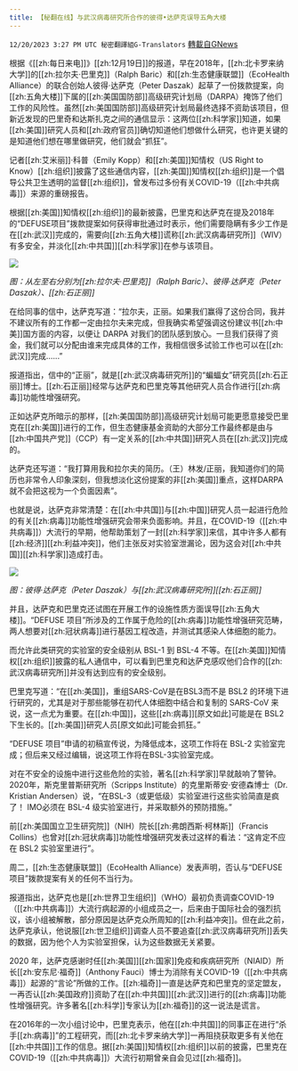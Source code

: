 ```yaml
---
title: 【秘翻在线】与武汉病毒研究所合作的彼得•达萨克误导五角大楼
---
```

`12/20/2023 3:27 PM UTC 秘密翻譯組G-Translators` [轉載自GNews](https://gnews.org/articles/2133140)

根据《[[zh:每日来电]]》[[zh:12月19日]]的报道，早在2018年，[[zh:北卡罗来纳大学]]的[[zh:拉尔夫·巴里克]]（Ralph Baric）和[[zh:生态健康联盟]]（EcoHealth Alliance）的联合创始人彼得·达萨克（Peter Daszak）起草了一份拨款提案，向[[zh:五角大楼]]下属的[[zh:美国国防部]]高级研究计划局（DARPA）掩饰了他们工作的风险性。虽然[[zh:美国国防部]]高级研究计划局最终选择不资助该项目，但新近发现的巴里奇和达斯扎克之间的通信显示：这两位[[zh:科学家]]知道，如果[[zh:美国]]研究人员和[[zh:政府官员]]确切知道他们想做什么研究，也许更关键的是知道他们想在哪里做研究，他们就会“抓狂”。

记者[[zh:艾米丽]]·科普（Emily Kopp）和[[zh:美国]]知情权（US Right to Know）[[zh:组织]]披露了这些通信内容，[[zh:美国]]知情权[[zh:组织]]是一个倡导公共卫生透明的监督[[zh:组织]]，曾发布过多份有关COVID-19（[[zh:中共病毒]]）来源的重磅报告。

根据[[zh:美国]]知情权[[zh:组织]]的最新披露，巴里克和达萨克在提及2018年的“DEFUSE项目”拨款提案如何获得审批通过时表示，他们需要隐瞒有多少工作是在[[zh:武汉]]完成的，需要向[[zh:五角大楼]]谎称[[zh:武汉病毒研究所]]（WIV）有多安全，并淡化[[zh:中共国]][[zh:科学家]]在参与该项目。

![](ipfs://QmRFhNWJG8Yg8pbJXUNRDtXkfh1Qo1cj1eQoDkj9ey8LTy?.png)

*图：从左至右分别为[[zh:拉尔夫·巴里克]]（Ralph Baric）、彼得·达萨克（Peter Daszak）、[[zh:石正丽]]*

在给同事的信中，达萨克写道：“拉尔夫，正丽。如果我们赢得了这份合同，我并不建议所有的工作都一定由拉尔夫来完成，但我确实希望强调这份建议书[[zh:中美]]国方面的内容，以便让 DARPA 对我们的团队感到放心。一旦我们获得了资金，我们就可以分配由谁来完成具体的工作，我相信很多试验工作也可以在[[zh:武汉]]完成......”

报道指出，信中的“正丽”，就是[[zh:武汉病毒研究所]]的“蝙蝠女”研究员[[zh:石正丽]]博士。[[zh:石正丽]]经常与达萨克和巴里克等其他研究人员合作进行[[zh:病毒]]功能性增强研究。

正如达萨克所暗示的那样，[[zh:美国国防部]]高级研究计划局可能更愿意接受巴里克在[[zh:美国]]进行的工作，但生态健康基金资助的大部分工作最终都是由与[[zh:中国共产党]]（CCP）有一定关系的[[zh:中共国]]研究人员在[[zh:武汉]]完成的。

达萨克还写道：“我打算用我和拉尔夫的简历。（王）林发/正丽，我知道你们的简历也非常令人印象深刻，但我想淡化这份提案的非[[zh:美国]]重点，这样DARPA就不会把这视为一个负面因素”。

也就是说，达萨克非常清楚：在[[zh:中共国]]与[[zh:中国]]研究人员一起进行危险的有关[[zh:病毒]]功能性增强研究会带来负面影响。并且，在COVID-19（[[zh:中共病毒]]）大流行的早期，他帮助策划了一封[[zh:科学家]]来信，其中许多人都有[[zh:经济]][[zh:利益冲突]]，他们主张反对实验室泄漏论，因为这会对[[zh:中共国]][[zh:科学家]]造成打击。

![](ipfs://QmQ8LWjaAJicYKNNNV4dctBKD3iQwn2zUkxd5ptKggyeip?.png)

*图：彼得·达萨克（Peter Daszak）与[[zh:武汉病毒研究所]][[zh:石正丽]]*

并且，达萨克和巴里克还试图在开展工作的设施性质方面误导[[zh:五角大楼]]。“DEFUSE 项目”所涉及的工作属于危险的[[zh:病毒]]功能性增强研究范畴，两人想要对[[zh:冠状病毒]]进行基因工程改造，并测试其感染人体细胞的能力。

而允许此类研究的实验室的安全级别从 BSL-1 到 BSL-4 不等。在[[zh:美国]]知情权[[zh:组织]]披露的私人通信中，可以看到巴里克和达萨克感叹他们合作的[[zh:武汉病毒研究所]]并没有达到应有的安全级别。

巴里克写道：“在[[zh:美国]]，重组SARS-CoV是在BSL3而不是 BSL2 的环境下进行研究的，尤其是对于那些能够在初代人体细胞中结合和复制的 SARS-CoV 来说，这一点尤为重要。在[[zh:中国]]，这些[[zh:病毒]]\[原文如此\]可能是在 BSL2 下生长的。[[zh:美国]]研究人员\[原文如此\]可能会抓狂。”

“DEFUSE 项目”申请的初稿宣传说，为降低成本，这项工作将在 BSL-2 实验室完成；但后来又经过编辑，说这项工作将在BSL-3实验室完成。

对在不安全的设施中进行这些危险的实验，著名[[zh:科学家]]早就敲响了警钟。2020年，斯克里普斯研究所（Scripps Institute）的克里斯蒂安·安德森博士（Dr. Kristian Andersen）说，“在BSL-3（或更低级）实验室进行这些实验简直是疯了！ IMO必须在 BSL-4 级实验室进行，并采取额外的预防措施。”

前[[zh:美国国立卫生研究院]]（NIH）院长[[zh:弗朗西斯·柯林斯]]（Francis Collins）也曾对[[zh:冠状病毒]]功能性增强研究发表过这样的看法：“这肯定不应在 BSL2 实验室里进行”。

周二，[[zh:生态健康联盟]]（EcoHealth Alliance）发表声明，否认与“DEFUSE项目”拨款提案有关的任何不当行为。

报道指出，达萨克也是[[zh:世界卫生组织]]（WHO）最初负责调查COVID-19（[[zh:中共病毒]]）大流行病起源的小组成员之一，后来由于国际社会的强烈抗议，该小组被解散，部分原因是达萨克众所周知的[[zh:利益冲突]]。但在此之前，达萨克承认，他说服[[zh:世卫组织]]调查人员不要追查[[zh:武汉病毒研究所]]丢失的数据，因为他个人为实验室担保，认为这些数据无关紧要。

2020 年，达萨克感谢时任[[zh:美国]][[zh:国家]]免疫和疾病研究所（NIAID）所长[[zh:安东尼·福奇]]（Anthony Fauci）博士为消除有关COVID-19（[[zh:中共病毒]]）起源的“言论”所做的工作。[[zh:福奇]]一直是达萨克和巴里克的坚定盟友，一再否认[[zh:美国政府]]资助了在[[zh:中共国]][[zh:武汉]]进行的[[zh:病毒]]功能性增强研究。许多著名[[zh:科学]]专家认为[[zh:福奇]]的这一说法是谎言。

在2016年的一次小组讨论中，巴里克表示，他在[[zh:中共国]]的同事正在进行“杀手[[zh:病毒]]”的工程研究，而[[zh:北卡罗来纳大学]]一再阻挠获取更多有关他在[[zh:中共国]]工作的信息。据[[zh:美国]]知情权[[zh:组织]]以前的披露，巴里克在COVID-19（[[zh:中共病毒]]）大流行初期曾亲自会见过[[zh:福奇]]。
